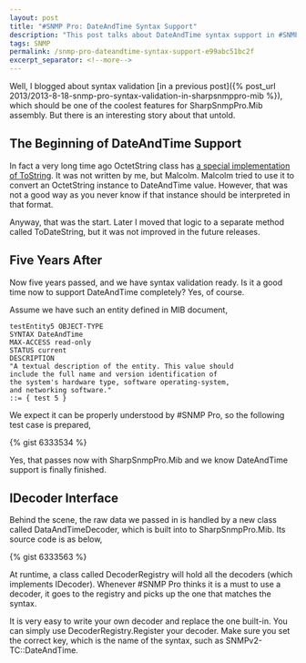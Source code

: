 ```yaml
---
layout: post
title: "#SNMP Pro: DateAndTime Syntax Support"
description: "This post talks about DateAndTime syntax support in #SNMP Pro."
tags: SNMP
permalink: /snmp-pro-dateandtime-syntax-support-e99abc51bc2f
excerpt_separator: <!--more-->
---
```


Well, I blogged about syntax validation [in a previous post]({% post_url 2013/2013-8-18-snmp-pro-syntax-validation-in-sharpsnmppro-mib %}), which should be one of the coolest features for SharpSnmpPro.Mib assembly. But there is an interesting story about that untold.

<!--more-->

## The Beginning of DateAndTime Support

In fact a very long time ago OctetString class has [a special implementation of ToString](https://github.com/lextudio/sharpsnmplib/blob/cec90df0e1f557a3de3beb6c5cbb6d0a16f9c27d/SharpSnmpLib/OctetString.cs). It was not written by me, but Malcolm. Malcolm tried to use it to convert an OctetString instance to DateAndTime value. However, that was not a good way as you never know if that instance should be interpreted in that format.

Anyway, that was the start. Later I moved that logic to a separate method called ToDateString, but it was not improved in the future releases.

## Five Years After

Now five years passed, and we have syntax validation ready. Is it a good time now to support DateAndTime completely? Yes, of course.

Assume we have such an entity defined in MIB document,

```text
testEntity5 OBJECT-TYPE
SYNTAX DateAndTime
MAX-ACCESS read-only
STATUS current
DESCRIPTION
"A textual description of the entity. This value should
include the full name and version identification of
the system's hardware type, software operating-system,
and networking software."
::= { test 5 }
```

We expect it can be properly understood by #SNMP Pro, so the following test case is prepared,

{% gist 6333534 %}

Yes, that passes now with SharpSnmpPro.Mib and we know DateAndTime support is finally finished.

## IDecoder Interface

Behind the scene, the raw data we passed in is handled by a new class called DataAndTimeDecoder, which is built into to SharpSnmpPro.Mib. Its source code is as below,

{% gist 6333563 %}

At runtime, a class called DecoderRegistry will hold all the decoders (which implements IDecoder). Whenever #SNMP Pro thinks it is a must to use a decoder, it goes to the registry and picks up the one that matches the syntax.

It is very easy to write your own decoder and replace the one built-in. You can simply use DecoderRegistry.Register your decoder. Make sure you set the correct key, which is the name of the syntax, such as SNMPv2-TC::DateAndTime.
